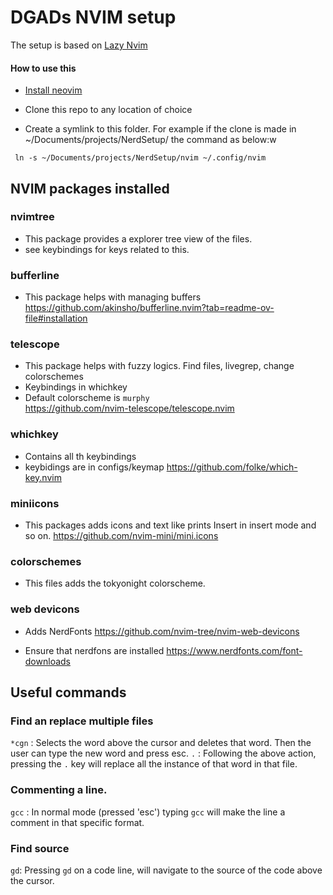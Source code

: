 # DGADs NVIM setup

The setup is based on [Lazy Nvim](https://lazy.folke.io)

#### How to use this
* [Install neovim](https://github.com/neovim/neovim/blob/master/INSTALL.md)

* Clone this repo to any location of choice
* Create a symlink to this folder. For example if the clone is made in ~/Documents/projects/NerdSetup/ the command as below:w
```
 ln -s ~/Documents/projects/NerdSetup/nvim ~/.config/nvim
```


## NVIM packages installed

### nvimtree
* This package provides a explorer tree view of the files.
* see keybindings for keys related to this.

### bufferline
* This package helps with managing buffers
https://github.com/akinsho/bufferline.nvim?tab=readme-ov-file#installation

### telescope
* This package helps with fuzzy logics. Find files, livegrep, change colorschemes
* Keybindings in whichkey 
* Default colorscheme is `murphy`  
https://github.com/nvim-telescope/telescope.nvim

### whichkey
* Contains all th keybindings
* keybidings are in configs/keymap
https://github.com/folke/which-key.nvim

### miniicons
* This packages adds icons and text like prints Insert in insert mode and so on.
https://github.com/nvim-mini/mini.icons

### colorschemes
* This files adds the tokyonight colorscheme. 

### web devicons
* Adds NerdFonts
https://github.com/nvim-tree/nvim-web-devicons

* Ensure that nerdfons are installed
https://www.nerdfonts.com/font-downloads


## Useful commands

### Find an replace multiple files

`*cgn` : Selects the word above the cursor and deletes that word. Then the user can type the new word and press esc.
`.`    : Following the above action, pressing the `.` key will replace all the instance of that word in that file.

### Commenting a line.
`gcc` : In normal mode (pressed 'esc') typing `gcc` will make the line a comment in that specific format.


### Find source
`gd`: Pressing `gd` on a code line, will navigate to the source of the code above the cursor.
